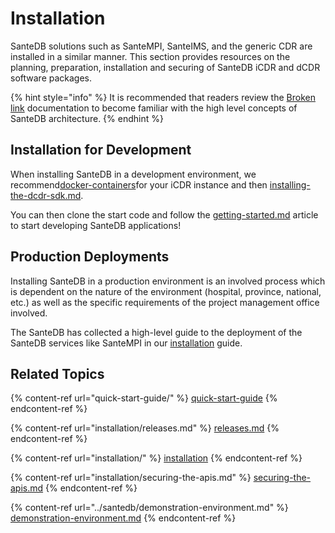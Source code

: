 # Installation

SanteDB solutions such as SanteMPI, SanteIMS, and the generic CDR are installed in a similar manner. This section provides resources on the planning, preparation, installation and securing of SanteDB iCDR and dCDR software packages.

{% hint style="info" %}
It is recommended that readers review the [Broken link](broken-reference "mention") documentation to become familiar with the high level concepts of SanteDB architecture.
{% endhint %}

## Installation for Development&#x20;

When installing SanteDB in a development environment, we recommend[docker-containers](installation/santedb-server/docker-containers/ "mention")for your iCDR instance and then [installing-the-dcdr-sdk.md](installation/disconnected-gateway/installing-the-dcdr-sdk.md "mention").

You can then clone the start code and follow the [getting-started.md](../developers/extending-santesuite/extending-santedb/applets/getting-started.md "mention") article to start developing SanteDB applications!

## Production Deployments

Installing SanteDB in a production environment is an involved process which is dependent on the nature of the environment (hospital, province, national, etc.) as well as the specific requirements of the project management office involved.&#x20;

The SanteDB has collected a high-level guide to the deployment of the SanteDB services like SanteMPI in our [installation](installation/ "mention") guide.

## Related Topics

{% content-ref url="quick-start-guide/" %}
[quick-start-guide](quick-start-guide/)
{% endcontent-ref %}

{% content-ref url="installation/releases.md" %}
[releases.md](installation/releases.md)
{% endcontent-ref %}

{% content-ref url="installation/" %}
[installation](installation/)
{% endcontent-ref %}

{% content-ref url="installation/securing-the-apis.md" %}
[securing-the-apis.md](installation/securing-the-apis.md)
{% endcontent-ref %}

{% content-ref url="../santedb/demonstration-environment.md" %}
[demonstration-environment.md](../santedb/demonstration-environment.md)
{% endcontent-ref %}
